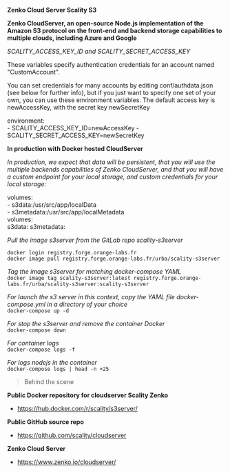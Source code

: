 **Zenko Cloud Server Scality S3**

**Zenko CloudServer, an open-source Node.js implementation of the Amazon S3 protocol on the front-end and backend storage capabilities to multiple clouds, including Azure and Google**


*SCALITY_ACCESS_KEY_ID and SCALITY_SECRET_ACCESS_KEY*

These variables specify authentication credentials for an account named "CustomAccount".

You can set credentials for many accounts by editing conf/authdata.json (see below for further info), but if you just want to specify one set of your own, you can use these environment variables.
The default access key is newAccessKey, with the secret key newSecretKey

  environment:  
    - SCALITY_ACCESS_KEY_ID=newAccessKey
    - SCALITY_SECRET_ACCESS_KEY=newSecretKey  


**In production with Docker hosted CloudServer**

*In production, we expect that data will be persistent, that you will use the multiple backends capabilities of Zenko CloudServer, and that you will have a custom endpoint for your local storage, and custom credentials for your local storage:*

  volumes:  
    - s3data:/usr/src/app/localData  
    - s3metadata:/usr/src/app/localMetadata  
volumes:  
  s3data:
  s3metadata:

*Pull the image s3server from the GitLab repo scality-s3server*

`docker login registry.forge.orange-labs.fr`    
`docker image pull registry.forge.orange-labs.fr/urba/scality-s3server`

*Tag the image s3server for matching docker-compose YAML*  
`docker image tag scality-s3server:latest registry.forge.orange-labs.fr/urba/scality-s3server:scality-s3server`

*For launch the s3 server in this context, copy the YAML file docker-compose.yml in a directory of your choice*  
`docker-compose up -d`

*For stop the s3server and remove the container Docker*  
`docker-compose down`

 *For container logs*  
 `docker-compose logs -f`

 *For logs nodejs in the container*  
 `docker-compose logs | head -n +25`

> Behind the scene

**Public Docker repository for cloudserver Scality Zenko**
  * https://hub.docker.com/r/scality/s3server/

**Public GitHub source repo**
  * https://github.com/scality/cloudserver

**Zenko Cloud Server**
  * https://www.zenko.io/cloudserver/
